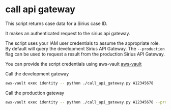 # call api gateway

This script returns case data for a Sirius case ID.

It makes an authenticated request to the sirius api gateway.

The script uses your IAM user credentials to assume the appropriate role.
By default will query the development Sirius API Gateway.
The `--production` flag can be used to request a result from the production Sirius API Gateway.

You can provide the script credentials using aws-vault [aws-vault](https://github.com/99designs/aws-vault)

Call the development gateway

```bash
aws-vault exec identity -- python ./call_api_gateway.py A12345678
```

Call the production gateway

```bash
aws-vault exec identity -- python ./call_api_gateway.py A12345678 --production
```
